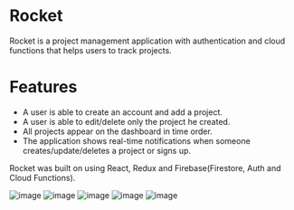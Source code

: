 # Rocket

Rocket is a project management application with authentication and cloud functions that helps users to track projects.

# Features

- A user is able to create an account and add a project.
- A user is able to edit/delete only the project he created.
- All projects appear on the dashboard in time order.
- The application shows real-time notifications when someone creates/update/deletes a project or signs up.

Rocket was built on using React, Redux and Firebase(Firestore, Auth and Cloud Functions).


![image](https://user-images.githubusercontent.com/26104823/50453050-10587180-090c-11e9-9d20-049629dd47c2.png)
![image](https://user-images.githubusercontent.com/26104823/50453069-1c443380-090c-11e9-8c29-8e589ce1565b.png)
![image](https://user-images.githubusercontent.com/26104823/50453072-2108e780-090c-11e9-827b-02a395c7c7bc.png)
![image](https://user-images.githubusercontent.com/26104823/50459335-31cf5280-0938-11e9-8aaf-f0ff530050c5.png)
![image](https://user-images.githubusercontent.com/26104823/50459332-309e2580-0938-11e9-825b-b4b089c500e6.png)


